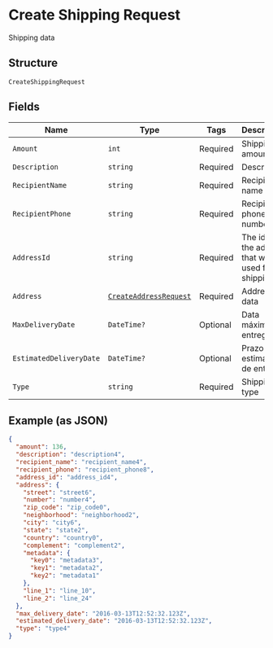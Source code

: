 
# Create Shipping Request

Shipping data

## Structure

`CreateShippingRequest`

## Fields

| Name | Type | Tags | Description |
|  --- | --- | --- | --- |
| `Amount` | `int` | Required | Shipping amount |
| `Description` | `string` | Required | Description |
| `RecipientName` | `string` | Required | Recipient name |
| `RecipientPhone` | `string` | Required | Recipient phone number |
| `AddressId` | `string` | Required | The id of the address that will be used for shipping |
| `Address` | [`CreateAddressRequest`](../../doc/models/create-address-request.md) | Required | Address data |
| `MaxDeliveryDate` | `DateTime?` | Optional | Data máxima de entrega |
| `EstimatedDeliveryDate` | `DateTime?` | Optional | Prazo estimado de entrega |
| `Type` | `string` | Required | Shipping type |

## Example (as JSON)

```json
{
  "amount": 136,
  "description": "description4",
  "recipient_name": "recipient_name4",
  "recipient_phone": "recipient_phone8",
  "address_id": "address_id4",
  "address": {
    "street": "street6",
    "number": "number4",
    "zip_code": "zip_code0",
    "neighborhood": "neighborhood2",
    "city": "city6",
    "state": "state2",
    "country": "country0",
    "complement": "complement2",
    "metadata": {
      "key0": "metadata3",
      "key1": "metadata2",
      "key2": "metadata1"
    },
    "line_1": "line_10",
    "line_2": "line_24"
  },
  "max_delivery_date": "2016-03-13T12:52:32.123Z",
  "estimated_delivery_date": "2016-03-13T12:52:32.123Z",
  "type": "type4"
}
```

